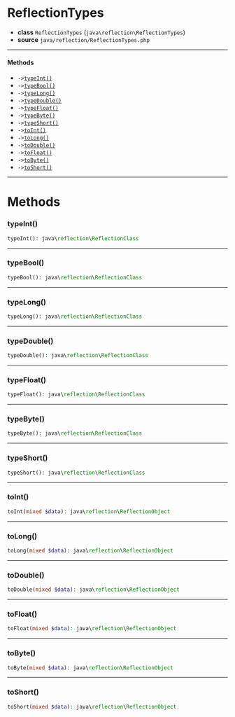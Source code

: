 # ReflectionTypes

- **class** `ReflectionTypes` (`java\reflection\ReflectionTypes`)
- **source** `java/reflection/ReflectionTypes.php`

---

#### Methods

- `->`[`typeInt()`](#method-typeint)
- `->`[`typeBool()`](#method-typebool)
- `->`[`typeLong()`](#method-typelong)
- `->`[`typeDouble()`](#method-typedouble)
- `->`[`typeFloat()`](#method-typefloat)
- `->`[`typeByte()`](#method-typebyte)
- `->`[`typeShort()`](#method-typeshort)
- `->`[`toInt()`](#method-toint)
- `->`[`toLong()`](#method-tolong)
- `->`[`toDouble()`](#method-todouble)
- `->`[`toFloat()`](#method-tofloat)
- `->`[`toByte()`](#method-tobyte)
- `->`[`toShort()`](#method-toshort)

---
# Methods

<a name="method-typeint"></a>

### typeInt()
```php
typeInt(): java\reflection\ReflectionClass
```

---

<a name="method-typebool"></a>

### typeBool()
```php
typeBool(): java\reflection\ReflectionClass
```

---

<a name="method-typelong"></a>

### typeLong()
```php
typeLong(): java\reflection\ReflectionClass
```

---

<a name="method-typedouble"></a>

### typeDouble()
```php
typeDouble(): java\reflection\ReflectionClass
```

---

<a name="method-typefloat"></a>

### typeFloat()
```php
typeFloat(): java\reflection\ReflectionClass
```

---

<a name="method-typebyte"></a>

### typeByte()
```php
typeByte(): java\reflection\ReflectionClass
```

---

<a name="method-typeshort"></a>

### typeShort()
```php
typeShort(): java\reflection\ReflectionClass
```

---

<a name="method-toint"></a>

### toInt()
```php
toInt(mixed $data): java\reflection\ReflectionObject
```

---

<a name="method-tolong"></a>

### toLong()
```php
toLong(mixed $data): java\reflection\ReflectionObject
```

---

<a name="method-todouble"></a>

### toDouble()
```php
toDouble(mixed $data): java\reflection\ReflectionObject
```

---

<a name="method-tofloat"></a>

### toFloat()
```php
toFloat(mixed $data): java\reflection\ReflectionObject
```

---

<a name="method-tobyte"></a>

### toByte()
```php
toByte(mixed $data): java\reflection\ReflectionObject
```

---

<a name="method-toshort"></a>

### toShort()
```php
toShort(mixed $data): java\reflection\ReflectionObject
```